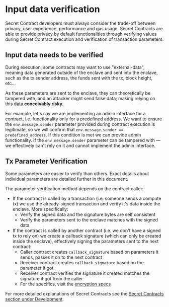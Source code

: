 # Input data verification

Secret Contract developers must always consider the trade-off between privacy, user experience, performance and gas usage. Secret Contracts are able to provide privacy by default functionalities through verifying values during Secret Contract execution and verification of transaction parameters.&#x20;

## Input data needs to be verified

During execution, some contracts may want to use "external-data", meaning data generated outside of the enclave and sent into the enclave, such as the tx sender address, the funds sent with the tx, block height, etc...

As these parameters are sent to the enclave, they can theoretically be tampered with, and an attacker might send false data; making relying on this data **conceivably risky**.

For example, let's say we are implementing an admin interface for a contract, i.e. functionality only for a predefined address. We want to ensure the `env.message.sender` parameter provided during contract execution is legitimate, so we will confirm that `env.message.sender == predefined_address`. If this condition is met we can provide admin functionality. If the `env.message.sender` parameter can be tampered with — we effectively can't rely on it and cannot implement the admin interface.

## Tx Parameter Verification

Some parameters are easier to verify than others. Exact details about individual parameters are detailed further in this document.

The parameter verification method depends on the contract caller:

* If the contract is called by a transaction (i.e. someone sends a compute tx) we use the already-signed transaction and verify it's data inside the enclave. More specifically:
  * Verify the signed data and the signature bytes are self consistent
  * Verify the parameters sent to the enclave matches with the signed data
* If the contract is called by another contract (i.e. we don't have a signed tx to rely on) we create a callback signature (which can only be created inside the enclave), effectively signing the parameters sent to the next contract:
  * Caller contract creates `callback_signature` based on parameters it sends, passes it on to the next contract
  * Receiver contract creates `callback_signature` based on the parameter it got.
  * Receiver contract verifies the signature it created matches the signature it got from the caller
  * For the specifics, visit the [encryption specs](../encryption-key-management/)

For more detailed explanations of Secret Contracts see the [Secret Contracts section under Development](../../../development/secret-contracts/).

